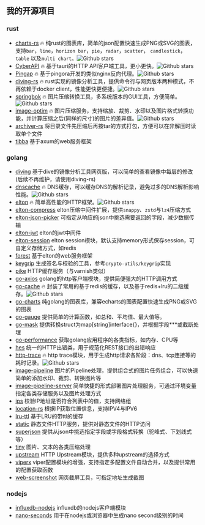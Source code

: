 ## 我的开源项目

### rust

- [charts-rs](https://github.com/vicanso/charts-rs) :fire: 纯rust的图表库，简单的json配置快速生成PNG或SVG的图表，支持`bar`，`line`，`horizon bar`，`pie`，`radar`，`scatter`， `candlestick`， `table` 以及`multi chart`。![Github stars](https://img.shields.io/github/stars/vicanso/charts-rs)
- [CyberAPI](https://github.com/vicanso/cyberapi) :fire: 基于tauri的HTTP API客户端工具，更小更快。![Github stars](https://img.shields.io/github/stars/vicanso/cyberapi)
- [Pingap](https://github.com/vicanso/pingap) :fire: 基于pingora开发的类似nginx反向代理。![Github stars](https://img.shields.io/github/stars/vicanso/pingap)
- [diving-rs](https://github.com/vicanso/diving-rs) :fire: rust实现的镜像分析工具，提供命令行与网页版本两种模式，不再依赖于docker client，性能更快更便捷。![Github stars](https://img.shields.io/github/stars/vicanso/diving-rs)
- [springbok](https://github.com/vicanso/springbok) :fire: 图片压缩转换工具，多系统版本的GUI工具，方便简单。![Github stars](https://img.shields.io/github/stars/vicanso/springbok)
- [image-optim](https://github.com/vicanso/image-optim) :fire: 图片压缩服务，支持缩放、裁剪、水印以及图片格式转换功能，并计算压缩之后(同样的尺寸)的图片的差异值。![Github stars](https://img.shields.io/github/stars/vicanso/image-optim)
- [archiver-rs](https://github.com/vicanso/archiver-rs) 将目录文件先压缩后再按tar的方式打包，方便可以在非解压时读取单个文件
- [tibba](https://github.com/vicanso/tibba) 基于axum的web服务框架

### golang

- [diving](https://github.com/vicanso/diving) 基于dive的镜像分析工具网页版，可以简单的查看镜像中每层的修改(后续不再维护，请使用diving-rs)
- [dnscache](https://github.com/vicanso/dnscache) :fire: DNS缓存，可以缓存DNS的解析记录，避免过多的DNS解析影响性能。![Github stars](https://img.shields.io/github/stars/vicanso/dnscache)
- [elton](https://github.com/vicanso/elton) :fire: 简单高性能的HTTP框架。![Github stars](https://img.shields.io/github/stars/vicanso/elton)
- [elton-compress](https://github.com/vicanso/elton-compress) elton压缩中间件扩展，提供`snappy`、`zstd`与`lz4`压缩方式
- [elton-json-picker](https://github.com/vicanso/elton-json-picker) 可指定从响应的json中挑选需要返回的字段，减少数据传输
- [elton-jwt](https://github.com/vicanso/elton-jwt) elton的jwt中间件
- [elton-session](https://github.com/vicanso/elton-session) elton session模块，默认支持memory形式保存session，可自定义存储方式，如redis
- [forest](https://github.com/vicanso/forest) 基于elton的web服务框架
- [keygrip](https://github.com/vicanso/keygrip) 生成签名与校验的工具，参考`crypto-utils/keygrip`实现
- [pike](https://github.com/vicanso/pike) HTTP缓存服务（与varnish类似）
- [go-axios](https://github.com/vicanso/go-axios) golang的http客户端模块，提供简便强大的HTTP调用方式
- [go-cache](https://github.com/vicanso/go-cache) :fire: 封装了常用的基于redis的缓存，以及基于redis+lru的二级缓存。![Github stars](https://img.shields.io/github/stars/vicanso/go-cache)
- [go-charts](https://github.com/vicanso/go-charts) 纯golang的图表库，兼容echarts的图表配置快速生成PNG或SVG的图表
- [go-gauge](https://github.com/vicanso/go-gauge) 提供简单的计算函数，如总和、平均值、最大值等。
- [go-mask](https://github.com/vicanso/go-mask) 提供转换struct为map[string]interface{}，并根据字段\*\*\*或截断处理
- [go-performance](https://github.com/vicanso/go-performance) 获取golang应用程序的各类指标，如内存、CPU等
- [hes](https://github.com/vicanso/hes) 统一的HTTP出错类，用于规范化REST接口的出错响应
- [http-trace](https://github.com/vicanso/http-trace) :fire: http trace模块，用于生成http请求各阶段：dns、tcp连接等的耗时记录。![Github stars](https://img.shields.io/github/stars/vicanso/http-trace)
- [image-pipeline](https://github.com/vicanso/image-pipeline) 图片的Pipeline处理，提供组合式的图片任务组合，可以快速简单的添加水印、裁剪、转换图片等
- [image-pipeline-server](https://github.com/vicanso/image-pipeline-server) 简单快捷的形式部署图片处理服务，可通过环境变量指定各类存储服务以及图片处理方式
- [ips](https://github.com/vicanso/ips) 校验IP地址是否符合列表中的值，支持网络组
- [location-rs](https://github.com/vicanso/location-rs) 根据IP获取位置信息，支持IPV4与IPV6
- [lru-ttl](https://github.com/vicanso/lru-ttl) 基于LRU的带ttl的缓存
- [static](https://github.com/vicanso/static) 静态文件HTTP服务，提供对静态文件的HTTP访问
- [superjson](https://github.com/vicanso/superjson) 提供从json中挑选指定字段或字段格式转换（驼峰式、下划线式等）
- [tiny](https://github.com/vicanso/tiny) 图片、文本的各类压缩处理
- [upstream](https://github.com/vicanso/upstream) HTTP Upstream模块，提供多种upstream的选择方式
- [viperx](https://github.com/vicanso/viperx) viper配置模块的增强，支持指定多配置文件自动合并，以及提供常用的配置获取函数
- [web-screenshot](https://github.com/vicanso/web-screenshot) 网页截屏工具，可指定地址生成截图

### nodejs

- [influxdb-nodejs](https://github.com/vicanso/influxdb-nodejs) influxdb的nodejs客户端模块
- [nano-seconds](https://github.com/vicanso/nano-seconds) 用于在nodejs或浏览器中生成nano second级别的时间
